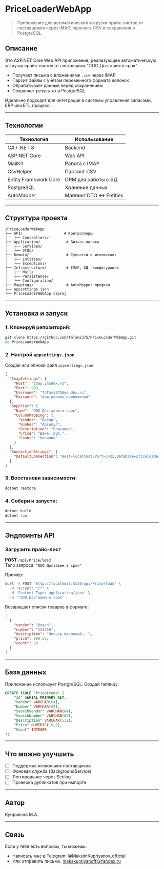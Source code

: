 # PriceLoaderWebApp

> Приложение для автоматической загрузки прайс-листов от поставщиков через IMAP, парсинга CSV и сохранения в PostgreSQL

## Описание

Это ASP.NET Core Web API приложение, реализующее автоматическую загрузку прайс-листов от поставщика "ООО Доставим в срок":
- Получает письма с вложениями `.csv` через IMAP
- Парсит файлы с учётом переменного формата колонок
- Обрабатывает данные перед сохранением
- Сохраняет результат в PostgreSQL

Идеально подходит для интеграции в системы управления запасами, ERP или ETL процесс.

---

## Технологии

| Технология | Использование |
|------------|---------------|
| C# / .NET 8 | Backend |
| ASP.NET Core | Web API |
| MailKit | Работа с IMAP |
| CsvHelper | Парсинг CSV |
| Entity Framework Core | ORM для работы с БД |
| PostgreSQL | Хранение данных |
| AutoMapper | Маппинг DTO ↔ Entities |

---

## Структура проекта

```
/PriceLoaderWebApp
├── API/                   # Контроллеры
│   ├── Controllers/
├── Application/            # Бизнес-логика
│   ├── Services/
│   └── DTOs/
├── Domain/                 # Сущности и исключения
│   ├── Entities/
│   └── Exceptions/
├── Infrastructure/         # IMAP, БД, конфигурация
│   ├── Mail/
│   ├── Persistence/
│   └── Configuration/
├── Mappings/               # AutoMapper профили
├── appsettings.json
└── PriceLoaderWebApp.csproj
```

---

## Установка и запуск

### 1. Клонируй репозиторий:

```bash
git clone https://github.com/TaTami375/PriceLoaderWebApp.git
cd PriceLoaderWebApp
```

### 2. Настрой `appsettings.json`

Создай или обнови файл `appsettings.json`:

```json
{
  "ImapSettings": {
    "Host": "imap.yandex.ru",
    "Port": 993,
    "Username": "TaTami375@yandex.ru",
    "Password": "ваш_пароль_приложения"
  },
  "Supplier": {
    "Name": "ООО Доставим в срок",
    "ColumnMapping": {
      "Vendor": "Бренд",
      "Number": "Артикул",
      "Description": "Описание",
      "Price": "Цена, руб.",
      "Count": "Наличие"
    }
  },
  "ConnectionStrings": {
    "DefaultConnection": "Host=localhost;Port=5432;Database=priceloaderdb;Username=postgres;Password=yourpassword"
  }
}
```

### 3. Восстанови зависимости:

```bash
dotnet restore
```

### 4. Собери и запусти:

```bash
dotnet build
dotnet run
```

---

## Эндпоинты API

### Загрузить прайс-лист

**POST** `/api/Price/load`  
Тело запроса: `"ООО Доставим в срок"`

Пример:
```bash
curl -X POST 'http://localhost:5139/api/Price/load' \
  -H 'accept: */*' \
  -H 'Content-Type: application/json' \
  -d '"ООО Доставим в срок"'
```

Возвращает список товаров в формате:

```json
[
  {
    "vendor": "Bosch",
    "number": "123456",
    "description": "Фильтр масляный...",
    "price": 890.50,
    "count": 10
  }
]
```

---

## База данных

Приложение использует PostgreSQL. Создай таблицу:

```sql
CREATE TABLE "PriceItems" (
    "Id" SERIAL PRIMARY KEY,
    "Vendor" VARCHAR(64),
    "Number" VARCHAR(64),
    "SearchVendor" VARCHAR(64),
    "SearchNumber" VARCHAR(64),
    "Description" VARCHAR(512),
    "Price" NUMERIC(18,2),
    "Count" INTEGER
);
```

---

## Что можно улучшить

- [ ] Поддержка нескольких поставщиков
- [ ] Фоновая служба (BackgroundService)
- [ ] Логгирование через Serilog
- [ ] Проверка дубликатов при импорте

---


## Автор

Куприянов М.А. 

---

## Связь

Если у тебя есть вопросы, ты можешь:
- Написать мне в Telegram: @MaksimKupriyanov_official
- Или отправить письмо: makskupriyanoff@Yandex.ru
```
